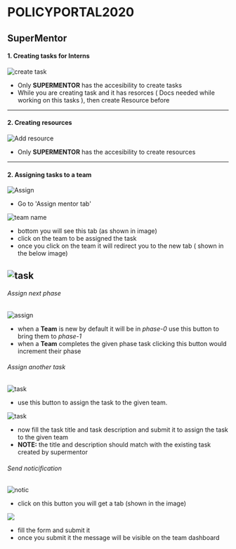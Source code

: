 # POLICYPORTAL2020

## SuperMentor
#### 1. Creating tasks for Interns 

![create task](https://github.com/jhabarsinghbhati/policyportal2020/blob/master/task_create.png?raw=true)

* Only **SUPERMENTOR** has the accesibility to create tasks
* While you are creating task and it has resorces ( Docs needed while working on this tasks ), then create Resource before 

---

#### 2. Creating resources

![Add resource](https://github.com/jhabarsinghbhati/policyportal2020/blob/master/add_resource.png?raw=true)

* Only **SUPERMENTOR** has the accesibility to create resources

---

#### 2. Assigning tasks to a team
![Assign](https://github.com/jhabarsinghbhati/policyportal2020/blob/master/assign.png?raw=true)

* Go to 'Assign mentor tab'

![team name](https://github.com/jhabarsinghbhati/policyportal2020/blob/master/team_name.png?raw=true)
* bottom you will see this tab (as shown in image)
* click on the team to be assigned the task
* once you click on the team it will redirect you to the new tab ( shown in the below image)

![task](https://github.com/jhabarsinghbhati/policyportal2020/blob/master/assign_taks.png?raw=true)
---
###### Assign next phase
![assign](https://github.com/jhabarsinghbhati/policyportal2020/blob/master/Selectionshot_2020-08-12_17:30:04.png?raw=true)
* when a **Team** is new by default it will be in *phase-0* use this button to bring them to *phase-1*
* when a **Team** completes the given phase task clicking this button would increment their phase

###### Assign another task
![task](https://github.com/jhabarsinghbhati/policyportal2020/blob/master/Selectionshot_2020-08-12_17:30:20.png?raw=true)
* use this button to assign the task to the given team.

![task](https://github.com/jhabarsinghbhati/policyportal2020/blob/master/Selectionshot_2020-08-12_16:42:58.png?raw=true)
* now fill the task title and task description and submit it to assign the task to the given team
* **NOTE:** the title and description should match with the existing task created by supermentor

###### Send noticification
![notic](https://raw.githubusercontent.com/jhabarsinghbhati/policyportal2020/master/Selectionshot_2020-08-12_17%3A30%3A30.png)
* click on this button you will get a tab (shown in the image)

![](https://github.com/jhabarsinghbhati/policyportal2020/blob/master/not.png?raw=true)
* fill the form and submit it
* once you submit it the message will be visible on the team dashboard
